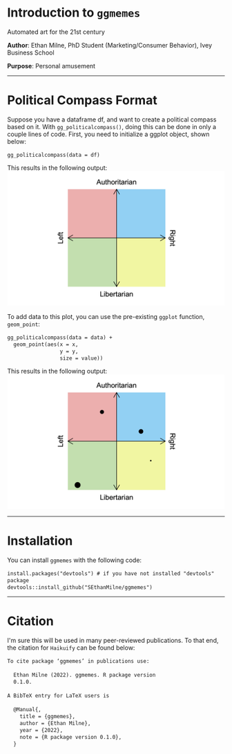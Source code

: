 # Introduction to `ggmemes`
Automated art for the 21st century

**Author**: Ethan Milne, PhD Student (Marketing/Consumer Behavior), Ivey Business School

**Purpose**: Personal amusement

---
 
# Political Compass Format

Suppose you have a dataframe df, and want to create a political compass based on it. With `gg_politicalcompass()`, doing this can be done in only a couple lines of code. First, you need to initialize a ggplot object, shown below:

```
gg_politicalcompass(data = df)
```

This results in the following output:
![bare_output](images/bare_example_plot.png)

To add data to this plot, you can use the pre-existing `ggplot` function, `geom_point`:

```
gg_politicalcompass(data = data) +
  geom_point(aes(x = x,
                 y = y,
                 size = value))
```

This results in the following output:
![example_output](images/example_plot.png)

---

# Installation

You can install `ggmemes` with the following code:

```{r}
install.packages("devtools") # if you have not installed "devtools" package
devtools::install_github("SEthanMilne/ggmemes")
```

---

# Citation

I'm sure this will be used in many peer-reviewed publications. To that end, the citation for `Haikuify` can be found below:

```{r}
To cite package ‘ggmemes’ in publications use:

  Ethan Milne (2022). ggmemes. R package version
  0.1.0.

A BibTeX entry for LaTeX users is

  @Manual{,
    title = {ggmemes},
    author = {Ethan Milne},
    year = {2022},
    note = {R package version 0.1.0},
  }

```
